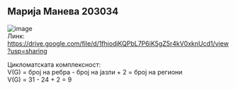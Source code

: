 Марија Манева 203034
--
![image](https://user-images.githubusercontent.com/82393844/175406549-be116b1c-ab09-49ba-98a6-71557a127717.png)
<br>
Линк: https://drive.google.com/file/d/1fhiodjKQPbL7P6iK5gZ5r4kV0xknUcd1/view?usp=sharing


Цикломатската комплексност:
<br>
V(G) = број на ребра - број на јазли + 2 = број на региони
<br>
V(G) = 31 - 24 + 2 = 9


